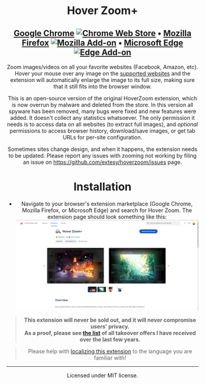 <div align="center">
  
# Hover Zoom+

[Google Chrome](https://chrome.google.com/webstore/detail/hover-zoom%20/pccckmaobkjjboncdfnnofkonhgpceea) <a href="https://chrome.google.com/webstore/detail/hover-zoom%20/pccckmaobkjjboncdfnnofkonhgpceea" target="_blank"><img alt="Chrome Web Store" src="https://img.shields.io/chrome-web-store/users/pccckmaobkjjboncdfnnofkonhgpceea?color=blue"></a> • [Mozilla Firefox](https://addons.mozilla.org/en-US/firefox/addon/hover-zoom-plus/) <a href="https://addons.mozilla.org/en-US/firefox/addon/hover-zoom-plus/" target="_blank"><img alt="Mozilla Add-on" src="https://img.shields.io/amo/users/hover-zoom-plus"></a> • [Microsoft Edge](https://microsoftedge.microsoft.com/addons/detail/hover-zoom/bnibclmindjpdfiipicpdhljfblkpkml) <a href="https://microsoftedge.microsoft.com/addons/detail/hover-zoom/bnibclmindjpdfiipicpdhljfblkpkml" target="_blank"><img alt="Edge Add-on" src="https://img.shields.io/badge/dynamic/json?label=users&query=%24.activeInstallCount&url=https%3A%2F%2Fmicrosoftedge.microsoft.com%2Faddons%2Fgetproductdetailsbycrxid%2Fbnibclmindjpdfiipicpdhljfblkpkml"></a>
---

Zoom images/videos on all your favorite websites (Facebook, Amazon, etc). Hover your mouse over any image on the [supported websites](https://github.com/extesy/hoverzoom/tree/master/plugins) and the extension will automatically enlarge the image to its full size, making sure that it still fits into the browser window.

This is an open-source version of the original HoverZoom extension, which is now overrun by malware and deleted from the store. In this version all spyware has been removed, many bugs were fixed and new features were added. It doesn't collect any statistics whatsoever. The only permission it needs is to access data on all websites (to extract full images), and *optional* permissions to access browser history, download/save images, or get tab URLs for per-site configuration.

Sometimes sites change design, and when it happens, the extension needs to be updated. Please report any issues with zooming not working by filing an issue on https://github.com/extesy/hoverzoom/issues page.

# Installation 
- Navigate to your browser's extension marketplace (Google Chrome, Mozilla Firefox, or Microsoft Edge) and search for Hover Zoom. The extension page should look something like this:
![alt text](\Assets\marketplacepage.png)




> **This extension will never be sold out, and it will never compromise users' privacy.<br>
> As a proof, please see [the list](https://github.com/extesy/hoverzoom/discussions/670) of all takeover offers I have received over the last few years.**

> Please help with [localizing this extension](https://crowdin.com/project/hoverzoom) to the language you are familiar with!

---

Licensed under MIT license.
